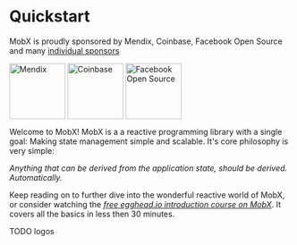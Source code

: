 # Quickstart

MobX is proudly sponsored by Mendix, Coinbase, Facebook Open Source and many [individual sponsors](#../README.md#backers)

<img src="docs/mendix-logo.png" align="center" width="100" title="Mendix" alt="Mendix" /> <img src="docs/coinbase.jpeg" align="center" width="100" title="Coinbase" alt="Coinbase" /> <img src="docs/fbos.jpeg" align="center" width="100" title="Facebook Open Source" alt="Facebook Open Source" />


Welcome to MobX!
MobX is a a reactive programming library with a single goal: Making state management simple and scalable.
It's core philosophy is very simple:

_Anything that can be derived from the application state, should be derived. Automatically._

Keep reading on to further dive into the wonderful reactive world of MobX, or consider watching the _[free egghead.io introduction course on MobX](https://egghead.io/courses/manage-complex-state-in-react-apps-with-mobx)_.
It covers all the basics in less then 30 minutes.

TODO logos



